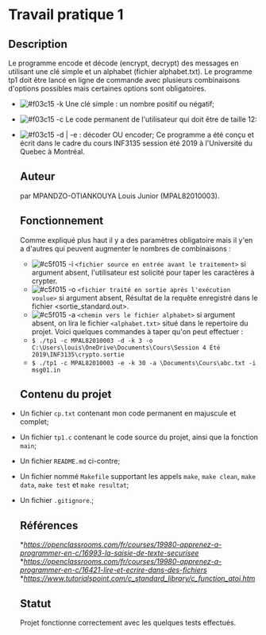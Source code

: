 # Travail pratique 1

   ## Description

   Le programme encode et décode (encrypt, decrypt) des messages en utilisant une clé simple et un alphabet (fichier alphabet.txt).
Le programme tp1 doit être lancé en ligne de commande avec plusieurs combinaisons d'options possibles mais certaines options sont obligatoires.
* ![#f03c15](https://placehold.it/15/f03c15/000000?text=+) -k Une clé simple : un nombre positif ou négatif;
* ![#f03c15](https://placehold.it/15/f03c15/000000?text=+) -c Le code permanent de l'utilisateur qui doit être de taille 12:
* ![#f03c15](https://placehold.it/15/f03c15/000000?text=+) -d | -e : décoder OU encoder;
   Ce programme a été conçu et écrit dans le cadre du cours INF3135 session été 2019 à l'Université du Quebec à Montréal.

   ## Auteur

   par MPANDZO-OTIANKOUYA Louis Junior (MPAL82010003).

   ## Fonctionnement

   Comme expliqué plus haut il y a des paramètres obligatoire mais il y'en a d'autres qui peuvent augmenter le nombres de combinaisons :
   * ![#c5f015](https://placehold.it/15/c5f015/000000?text=+) -i `<fichier source en entrée avant le traitement>` si argument absent, l'utilisateur est solicité pour taper les caractères à crypter.
   * ![#c5f015](https://placehold.it/15/c5f015/000000?text=+) -o `<fichier traité en sortie après l'exécution voulue>` si argument absent, Résultat de la requête enregistré dans le fichier <sortie_standard.out>.
   * ![#c5f015](https://placehold.it/15/c5f015/000000?text=+) -a `<chemin vers le fichier alphabet>` si argument absent, on lira le fichier `<alphabet.txt>` situé dans le repertoire du projet.
   Voici quelques commandes à taper qu'on peut effectuer :
   + `$ ./tp1 -c MPAL82010003 -d -k 3 -o C:\Users\louis\OneDrive\Documents\Cours\Session 4 Été 2019\INF3135\crypto.sortie`
   + `$ ./tp1 -c MPAL82010003 -e -k 30 -a \Documents\Cours\abc.txt -i msg01.in`

   ## Contenu du projet

- Un fichier `cp.txt` contenant mon code permanent en majuscule et complet;
- Un fichier `tp1.c` contenant le code source du projet, ainsi que la fonction `main`;
- Un fichier `README.md` ci-contre;
- Un fichier nommé `Makefile` supportant les appels `make`, `make clean`, `make data`, `make test` et `make resultat`;
- Un fichier ``.gitignore``.;

   ## Références

   **https://openclassrooms.com/fr/courses/19980-apprenez-a-programmer-en-c/16993-la-saisie-de-texte-securisee*
   **https://openclassrooms.com/fr/courses/19980-apprenez-a-programmer-en-c/16421-lire-et-ecrire-dans-des-fichiers*
   **https://www.tutorialspoint.com/c_standard_library/c_function_atoi.htm*

   ## Statut

   Projet fonctionne correctement avec les quelques tests effectués.
